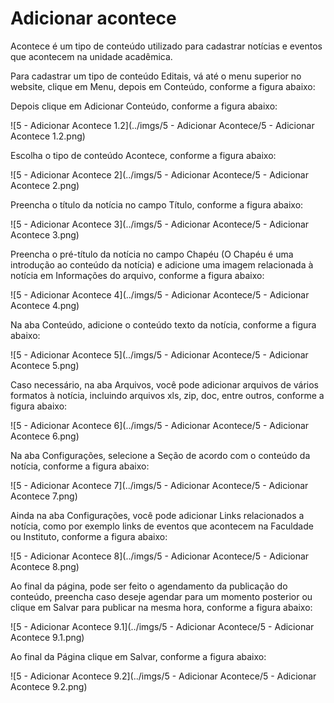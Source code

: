 # Adicionar acontece

Acontece é um tipo de conteúdo utilizado para cadastrar notícias e eventos que acontecem na unidade acadêmica.

Para cadastrar um tipo de conteúdo Editais, vá até o menu superior no website, clique em Menu, depois em Conteúdo, conforme a figura abaixo:


Depois clique em Adicionar Conteúdo, conforme a figura abaixo:

![5 - Adicionar Acontece 1.2](../imgs/5 - Adicionar Acontece/5 - Adicionar Acontece 1.2.png)

Escolha o tipo de conteúdo Acontece, conforme a figura abaixo:

![5 - Adicionar Acontece 2](../imgs/5 - Adicionar Acontece/5 - Adicionar Acontece 2.png)

Preencha o título da notícia no campo Título, conforme a figura abaixo:

![5 - Adicionar Acontece 3](../imgs/5 - Adicionar Acontece/5 - Adicionar Acontece 3.png)

Preencha o pré-título da notícia no campo Chapéu (O Chapéu é uma introdução ao conteúdo da notícia) e adicione uma imagem relacionada à notícia em Informações do arquivo, conforme a figura abaixo:

![5 - Adicionar Acontece 4](../imgs/5 - Adicionar Acontece/5 - Adicionar Acontece 4.png)

Na aba Conteúdo, adicione o conteúdo texto da notícia, conforme a figura abaixo:

![5 - Adicionar Acontece 5](../imgs/5 - Adicionar Acontece/5 - Adicionar Acontece 5.png)

Caso necessário, na aba Arquivos, você pode adicionar arquivos de vários formatos à notícia, incluindo arquivos xls, zip, doc, entre outros, conforme a figura abaixo:

![5 - Adicionar Acontece 6](../imgs/5 - Adicionar Acontece/5 - Adicionar Acontece 6.png)

Na aba Configurações, selecione a Seção de acordo com o conteúdo da notícia, conforme a figura abaixo:

![5 - Adicionar Acontece 7](../imgs/5 - Adicionar Acontece/5 - Adicionar Acontece 7.png)

Ainda na aba Configurações, você pode adicionar Links relacionados a notícia, como por exemplo links de eventos que acontecem na Faculdade ou Instituto, conforme a figura abaixo:

![5 - Adicionar Acontece 8](../imgs/5 - Adicionar Acontece/5 - Adicionar Acontece 8.png)

Ao final da página, pode ser feito o agendamento da publicação do conteúdo, preencha caso deseje agendar para um momento posterior ou clique em Salvar para publicar na mesma hora, conforme a figura abaixo:

![5 - Adicionar Acontece 9.1](../imgs/5 - Adicionar Acontece/5 - Adicionar Acontece 9.1.png)

Ao final da Página clique em Salvar, conforme a figura abaixo:

![5 - Adicionar Acontece 9.2](../imgs/5 - Adicionar Acontece/5 - Adicionar Acontece 9.2.png)
